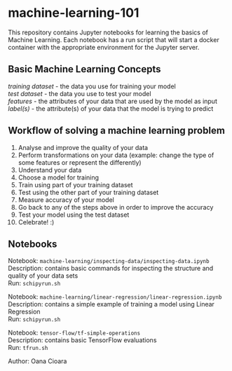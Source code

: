 # machine-learning-101

This repository contains Jupyter notebooks for learning the basics of Machine Learning. Each notebook has a run script that will start a docker container with the appropriate environment for the Jupyter server.

## Basic Machine Learning Concepts
*training dataset* - the data you use for training your model <br/>
*test dataset* - the data you use to test your model <br/>
*features* - the attributes of your data that are used by the model as input <br/>
*label(s)* - the attribute(s) of your data that the model is trying to predict <br/>

## Workflow of solving a machine learning problem
1. Analyse and improve the quality of your data
2. Perform transformations on your data (example: change the type of some features or represent the differently)
3. Understand your data
4. Choose a model for training
5. Train using part of your training dataset
6. Test using the other part of your training dataset
7. Measure accuracy of your model
8. Go back to any of the steps above in order to improve the accuracy
9. Test your model using the test dataset
10. Celebrate! :)

## Notebooks
Notebook: `machine-learning/inspecting-data/inspecting-data.ipynb` <br/>
Description: contains basic commands for inspecting the structure and quality of your data sets <br/>
Run: `schipyrun.sh`</br>

Notebook: `machine-learning/linear-regression/linear-regression.ipynb` <br/>
Description: contains a simple example of training a model using Linear Regression <br/>
Run: `schipyrun.sh`</br>

Notebook: `tensor-flow/tf-simple-operations` <br/>
Description: contains basic TensorFlow evaluations <br/>
Run: `tfrun.sh`

Author: Oana Cioara
